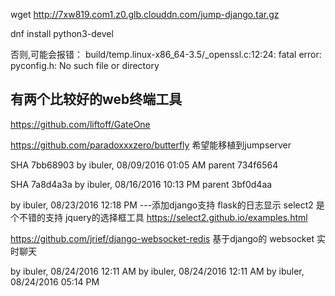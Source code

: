  wget http://7xw819.com1.z0.glb.clouddn.com/jump-django.tar.gz


 dnf install python3-devel

 否则,可能会报错：
 build/temp.linux-x86_64-3.5/_openssl.c:12:24: fatal error: pyconfig.h: No such file or directory


 ## 有两个比较好的web终端工具
 https://github.com/liftoff/GateOne

 https://github.com/paradoxxxzero/butterfly
 希望能移植到jumpserver


 SHA 7bb68903
by ibuler, 08/09/2016 01:05 AM
parent 734f6564


SHA 7a8d4a3a
by ibuler, 08/16/2016 10:13 PM
parent 3bf0d4aa


by ibuler, 08/23/2016 12:18 PM ---添加django支持 flask的日志显示
select2 是个不错的支持 jquery的选择框工具
https://select2.github.io/examples.html

https://github.com/jrief/django-websocket-redis
基于django的 websocket  实时聊天

by ibuler, 08/24/2016 12:11 AM
by ibuler, 08/24/2016 12:11 AM
by ibuler, 08/24/2016 05:14 PM
